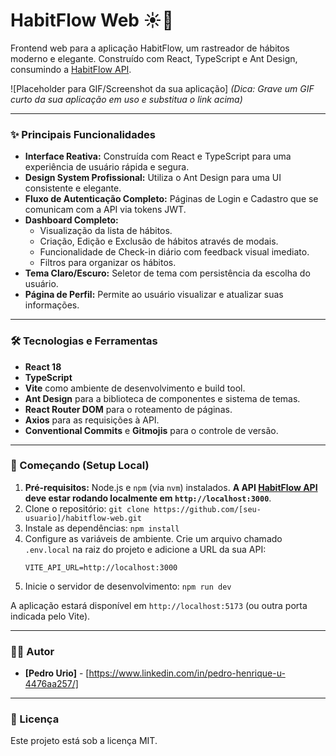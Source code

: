# HabitFlow Web ☀️🌙

Frontend web para a aplicação HabitFlow, um rastreador de hábitos moderno e elegante. Construído com React, TypeScript e Ant Design, consumindo a [HabitFlow API](https://github.com/[seu-usuario]/habitflow-api).

![Placeholder para GIF/Screenshot da sua aplicação]
*(Dica: Grave um GIF curto da sua aplicação em uso e substitua o link acima)*

---

### ✨ Principais Funcionalidades

* **Interface Reativa:** Construída com React e TypeScript para uma experiência de usuário rápida e segura.
* **Design System Profissional:** Utiliza o Ant Design para uma UI consistente e elegante.
* **Fluxo de Autenticação Completo:** Páginas de Login e Cadastro que se comunicam com a API via tokens JWT.
* **Dashboard Completo:**
    * Visualização da lista de hábitos.
    * Criação, Edição e Exclusão de hábitos através de modais.
    * Funcionalidade de Check-in diário com feedback visual imediato.
    * Filtros para organizar os hábitos.
* **Tema Claro/Escuro:** Seletor de tema com persistência da escolha do usuário.
* **Página de Perfil:** Permite ao usuário visualizar e atualizar suas informações.

---

### 🛠️ Tecnologias e Ferramentas

* **React 18**
* **TypeScript**
* **Vite** como ambiente de desenvolvimento e build tool.
* **Ant Design** para a biblioteca de componentes e sistema de temas.
* **React Router DOM** para o roteamento de páginas.
* **Axios** para as requisições à API.
* **Conventional Commits** e **Gitmojis** para o controle de versão.

---

### 🚀 Começando (Setup Local)

1.  **Pré-requisitos:** Node.js e `npm` (via `nvm`) instalados. **A API [HabitFlow API](https://github.com/[seu-usuario]/habitflow-api) deve estar rodando localmente em `http://localhost:3000`**.
2.  Clone o repositório: `git clone https://github.com/[seu-usuario]/habitflow-web.git`
3.  Instale as dependências: `npm install`
4.  Configure as variáveis de ambiente. Crie um arquivo chamado `.env.local` na raiz do projeto e adicione a URL da sua API:
    ```
    VITE_API_URL=http://localhost:3000
    ```
5.  Inicie o servidor de desenvolvimento: `npm run dev`

A aplicação estará disponível em `http://localhost:5173` (ou outra porta indicada pelo Vite).

---

### 👨‍💻 Autor

* **[Pedro Urio]** - [https://www.linkedin.com/in/pedro-henrique-u-4476aa257/]

---

### 📄 Licença

Este projeto está sob a licença MIT.
